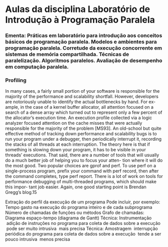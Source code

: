 <!-- TODO:  -->
# Aulas da disciplina Laboratório de Introdução à Programação Paralela 
### Ementa: Práticas em laboratório para introdução aos conceitos básicos de programação paralela. Modelos e ambientes para programação paralela. Corretude da execução concorrente em sistemas de memória compartilhada. Técnicas de paralelização. Algoritmos paralelos. Avaliação de desempenho em computação paralela. 

### Profiling ###
In many cases, a fairly small portion of your software is responsible for the majority of the performance and scalability shortfall. However, developers are notoriously unable to identify the actual bottlenecks by hand. For ex- ample, in the case of a kernel buffer allocator, all attention focused on a search of a dense array which turned out to represent only a few percent of the allocator’s execution time. An execution profile collected via a logic analyzer focused attention on the cache misses that were actually responsible for the majority of the problem [MS93].
An old-school but quite effective method of tracking down performance and scalability bugs is to run your program under a debugger, then periodically interrupt it, recording the stacks of all threads at each interruption. The theory here is that if something is slowing down your program, it has to be visible in your threads’ executions.
That said, there are a number of tools that will usually do a much better job of helping you to focus your atten- tion where it will do the most good. Two popular choices are gprof and perf. To use perf on a single-process program, prefix your command with perf record, then after the command completes, type perf report. There is a lot of work on tools for performance debugging of multi-threaded programs, which should make this impor- tant job easier. Again, one good starting point is Brendan Gregg’s blog.15

Extração do perfil da execução de um programa 
Pode incluir, por exemplo: 
Tempo gasto na execução do programa inteiro e de cada subprograma 
Número de chamadas de funções ou métodos 
Grafo de chamadas: Diagrama espaço-tempo (diagrama de Gantt) 
Técnica: Instrumentação 
  adição de instruções no programa para coleta de dados sobre a execução 
  pode ser muito intrusiva 
  mais precisa 
Técnica: Amostragem 
  interrupção periódica do programa para coleta de dados sobre a execução 
  tende a ser pouco intrusiva 
  menos precisa 
